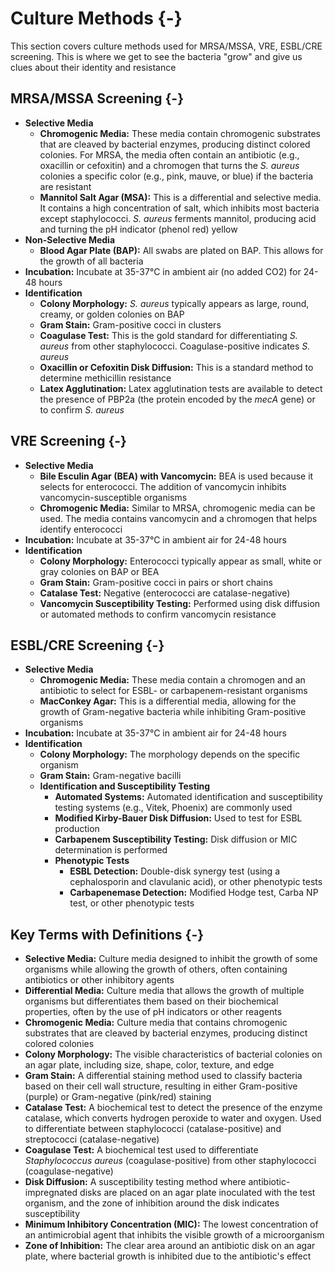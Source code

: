 # Culture Methods {-}

This section covers culture methods used for MRSA/MSSA, VRE, ESBL/CRE screening. This is where we get to see the bacteria "grow" and give us clues about their identity and resistance

##  **MRSA/MSSA Screening** {-}

*   **Selective Media**
    *   **Chromogenic Media:** These media contain chromogenic substrates that are cleaved by bacterial enzymes, producing distinct colored colonies. For MRSA, the media often contain an antibiotic (e.g., oxacillin or cefoxitin) and a chromogen that turns the *S. aureus* colonies a specific color (e.g., pink, mauve, or blue) if the bacteria are resistant
    *   **Mannitol Salt Agar (MSA):** This is a differential and selective media. It contains a high concentration of salt, which inhibits most bacteria except staphylococci. *S. aureus* ferments mannitol, producing acid and turning the pH indicator (phenol red) yellow
*   **Non-Selective Media**
    *   **Blood Agar Plate (BAP):** All swabs are plated on BAP. This allows for the growth of all bacteria
*   **Incubation:** Incubate at 35-37°C in ambient air (no added CO2) for 24-48 hours
*   **Identification**
    *   **Colony Morphology:** *S. aureus* typically appears as large, round, creamy, or golden colonies on BAP
    *   **Gram Stain:** Gram-positive cocci in clusters
    *   **Coagulase Test:** This is the gold standard for differentiating *S. aureus* from other staphylococci. Coagulase-positive indicates *S. aureus*
    *   **Oxacillin or Cefoxitin Disk Diffusion:** This is a standard method to determine methicillin resistance
    *   **Latex Agglutination:** Latex agglutination tests are available to detect the presence of PBP2a (the protein encoded by the *mecA* gene) or to confirm *S. aureus*

##  **VRE Screening** {-}

*   **Selective Media**
    *   **Bile Esculin Agar (BEA) with Vancomycin:** BEA is used because it selects for enterococci. The addition of vancomycin inhibits vancomycin-susceptible organisms
    *   **Chromogenic Media:** Similar to MRSA, chromogenic media can be used. The media contains vancomycin and a chromogen that helps identify enterococci
*   **Incubation:** Incubate at 35-37°C in ambient air for 24-48 hours
*   **Identification**
    *   **Colony Morphology:** Enterococci typically appear as small, white or gray colonies on BAP or BEA
    *   **Gram Stain:** Gram-positive cocci in pairs or short chains
    *   **Catalase Test:** Negative (enterococci are catalase-negative)
    *   **Vancomycin Susceptibility Testing:** Performed using disk diffusion or automated methods to confirm vancomycin resistance

##  **ESBL/CRE Screening** {-}

*   **Selective Media**
    *   **Chromogenic Media:** These media contain a chromogen and an antibiotic to select for ESBL- or carbapenem-resistant organisms
    *   **MacConkey Agar:** This is a differential media, allowing for the growth of Gram-negative bacteria while inhibiting Gram-positive organisms
*   **Incubation:** Incubate at 35-37°C in ambient air for 24-48 hours
*   **Identification**
    *   **Colony Morphology:** The morphology depends on the specific organism
    *   **Gram Stain:** Gram-negative bacilli
    *   **Identification and Susceptibility Testing**
        *   **Automated Systems:** Automated identification and susceptibility testing systems (e.g., Vitek, Phoenix) are commonly used
        *   **Modified Kirby-Bauer Disk Diffusion:** Used to test for ESBL production
        *   **Carbapenem Susceptibility Testing:** Disk diffusion or MIC determination is performed
        *   **Phenotypic Tests**
            *   **ESBL Detection:** Double-disk synergy test (using a cephalosporin and clavulanic acid), or other phenotypic tests
            *   **Carbapenemase Detection:** Modified Hodge test, Carba NP test, or other phenotypic tests

## **Key Terms with Definitions** {-}

*   **Selective Media:** Culture media designed to inhibit the growth of some organisms while allowing the growth of others, often containing antibiotics or other inhibitory agents
*   **Differential Media:** Culture media that allows the growth of multiple organisms but differentiates them based on their biochemical properties, often by the use of pH indicators or other reagents
*   **Chromogenic Media:** Culture media that contains chromogenic substrates that are cleaved by bacterial enzymes, producing distinct colored colonies
*   **Colony Morphology:** The visible characteristics of bacterial colonies on an agar plate, including size, shape, color, texture, and edge
*   **Gram Stain:** A differential staining method used to classify bacteria based on their cell wall structure, resulting in either Gram-positive (purple) or Gram-negative (pink/red) staining
*   **Catalase Test:** A biochemical test to detect the presence of the enzyme catalase, which converts hydrogen peroxide to water and oxygen. Used to differentiate between staphylococci (catalase-positive) and streptococci (catalase-negative)
*   **Coagulase Test:** A biochemical test used to differentiate *Staphylococcus aureus* (coagulase-positive) from other staphylococci (coagulase-negative)
*   **Disk Diffusion:** A susceptibility testing method where antibiotic-impregnated disks are placed on an agar plate inoculated with the test organism, and the zone of inhibition around the disk indicates susceptibility
*   **Minimum Inhibitory Concentration (MIC):** The lowest concentration of an antimicrobial agent that inhibits the visible growth of a microorganism
*   **Zone of Inhibition:** The clear area around an antibiotic disk on an agar plate, where bacterial growth is inhibited due to the antibiotic's effect
